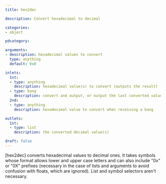 ```yaml
---
title: hex2dec

description: Convert hexadecimal to decimal

categories:
- object

pdcategory:

arguments:
- description: hexadecimal values to convert
  type: anything
  default: 0x0

inlets:
  1st:
  - type: anything
    description: hexadecimal value(s) to convert (outputs the result)
  - type: bang
    description: convert and output, or output the last converted value(s)
  2nd:
  - type: anything
    description: hexadecimal value to convert when receiving a bang

outlets:
  1st:
  - type: list
    description: the converted decimal value(s)

draft: false
---
```


[hex2dec] converts hexadecimal values to decimal ones. It takes symbols whose format allows lower and upper case letters and can also include "0x" or "0X" prefixes (necessary in the case of lists and arguments to avoid confusion with floats, which are ignored). List and symbol selectors aren't necessary.

